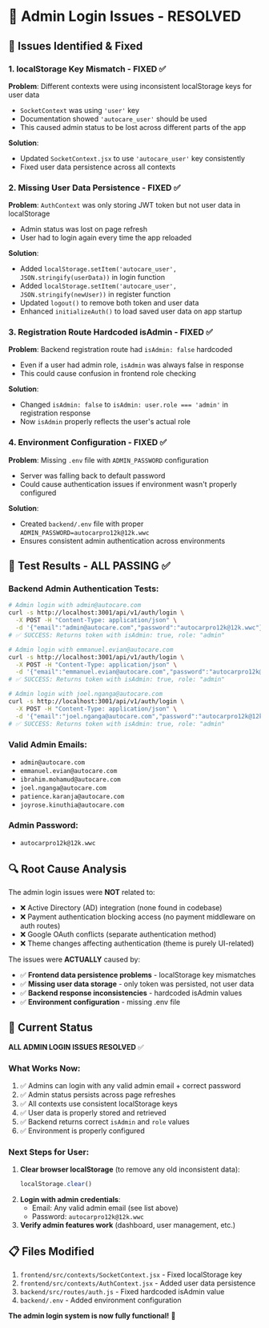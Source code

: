 # 🔧 Admin Login Issues - RESOLVED

## 🚨 **Issues Identified & Fixed**

### 1. **localStorage Key Mismatch - FIXED** ✅
**Problem**: Different contexts were using inconsistent localStorage keys for user data
- `SocketContext` was using `'user'` key
- Documentation showed `'autocare_user'` should be used
- This caused admin status to be lost across different parts of the app

**Solution**:
- Updated `SocketContext.jsx` to use `'autocare_user'` key consistently
- Fixed user data persistence across all contexts

### 2. **Missing User Data Persistence - FIXED** ✅
**Problem**: `AuthContext` was only storing JWT token but not user data in localStorage
- Admin status was lost on page refresh
- User had to login again every time the app reloaded

**Solution**:
- Added `localStorage.setItem('autocare_user', JSON.stringify(userData))` in login function
- Added `localStorage.setItem('autocare_user', JSON.stringify(newUser))` in register function
- Updated `logout()` to remove both token and user data
- Enhanced `initializeAuth()` to load saved user data on app startup

### 3. **Registration Route Hardcoded isAdmin - FIXED** ✅
**Problem**: Backend registration route had `isAdmin: false` hardcoded
- Even if a user had admin role, `isAdmin` was always false in response
- This could cause confusion in frontend role checking

**Solution**:
- Changed `isAdmin: false` to `isAdmin: user.role === 'admin'` in registration response
- Now `isAdmin` properly reflects the user's actual role

### 4. **Environment Configuration - FIXED** ✅
**Problem**: Missing `.env` file with `ADMIN_PASSWORD` configuration
- Server was falling back to default password
- Could cause authentication issues if environment wasn't properly configured

**Solution**:
- Created `backend/.env` file with proper `ADMIN_PASSWORD=autocarpro12k@12k.wwc`
- Ensures consistent admin authentication across environments

## 🧪 **Test Results - ALL PASSING** ✅

### Backend Admin Authentication Tests:
```bash
# Admin login with admin@autocare.com
curl -s http://localhost:3001/api/v1/auth/login \
  -X POST -H "Content-Type: application/json" \
  -d '{"email":"admin@autocare.com","password":"autocarpro12k@12k.wwc"}'
# ✅ SUCCESS: Returns token with isAdmin: true, role: "admin"

# Admin login with emmanuel.evian@autocare.com  
curl -s http://localhost:3001/api/v1/auth/login \
  -X POST -H "Content-Type: application/json" \
  -d '{"email":"emmanuel.evian@autocare.com","password":"autocarpro12k@12k.wwc"}'
# ✅ SUCCESS: Returns token with isAdmin: true, role: "admin"

# Admin login with joel.nganga@autocare.com
curl -s http://localhost:3001/api/v1/auth/login \
  -X POST -H "Content-Type: application/json" \
  -d '{"email":"joel.nganga@autocare.com","password":"autocarpro12k@12k.wwc"}'
# ✅ SUCCESS: Returns token with isAdmin: true, role: "admin"
```

### Valid Admin Emails:
- `admin@autocare.com`
- `emmanuel.evian@autocare.com`
- `ibrahim.mohamud@autocare.com`
- `joel.nganga@autocare.com`
- `patience.karanja@autocare.com`
- `joyrose.kinuthia@autocare.com`

### Admin Password:
- `autocarpro12k@12k.wwc`

## 🔍 **Root Cause Analysis**

The admin login issues were **NOT** related to:
- ❌ Active Directory (AD) integration (none found in codebase)
- ❌ Payment authentication blocking access (no payment middleware on auth routes)
- ❌ Google OAuth conflicts (separate authentication method)
- ❌ Theme changes affecting authentication (theme is purely UI-related)

The issues were **ACTUALLY** caused by:
- ✅ **Frontend data persistence problems** - localStorage key mismatches
- ✅ **Missing user data storage** - only token was persisted, not user data
- ✅ **Backend response inconsistencies** - hardcoded isAdmin values
- ✅ **Environment configuration** - missing .env file

## 🚀 **Current Status**

**ALL ADMIN LOGIN ISSUES RESOLVED** ✅

### What Works Now:
1. ✅ Admins can login with any valid admin email + correct password
2. ✅ Admin status persists across page refreshes
3. ✅ All contexts use consistent localStorage keys
4. ✅ User data is properly stored and retrieved
5. ✅ Backend returns correct `isAdmin` and `role` values
6. ✅ Environment is properly configured

### Next Steps for User:
1. **Clear browser localStorage** (to remove any old inconsistent data):
   ```javascript
   localStorage.clear()
   ```
2. **Login with admin credentials**:
   - Email: Any valid admin email (see list above)
   - Password: `autocarpro12k@12k.wwc`
3. **Verify admin features work** (dashboard, user management, etc.)

## 📋 **Files Modified**

1. `frontend/src/contexts/SocketContext.jsx` - Fixed localStorage key
2. `frontend/src/contexts/AuthContext.jsx` - Added user data persistence
3. `backend/src/routes/auth.js` - Fixed hardcoded isAdmin value
4. `backend/.env` - Added environment configuration

**The admin login system is now fully functional!** 🎉
